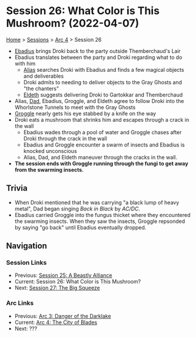 # Session 26: What Color is This Mushroom? (2022-04-07)

[Home](../../README.md) > [Sessions](../info.md) > [Arc 4](info.md) > Session 26

* [Ebadius](../../characters/pcs/ebadius.md) brings Droki back to the party outside Themberchaud's Lair
* Ebadius translates between the party and Droki regarding what to do with him
    * [Alias](../../characters/pcs/alias.md) searches Droki with Ebadius and finds a few magical objects and deliverables
    * Droki admits to needing to deliver objects to the Gray Ghosts and "the chanters"
    * [Eldeth](../../characters/party/eldeth.md) suggests delivering Droki to Gartokkar and Themberchaud
* Alias, [Dad](../../party/pcs/dad.md), Ebadius, Groggle, and Eldeth agree to follow Droki into the Whorlstone Tunnels to meet with the Gray Ghosts
* [Groggle](../../party/pcs/groggle.md) nearly gets his eye stabbed by a knife on the way
* Droki eats a mushroom that shrinks him and escapes through a crack in the wall
    * Ebadius wades through a pool of water and Groggle chases after Droki through the crack in the wall
    * Ebadius and Groggle encounter a swarm of insects and Ebadius is knocked unconscious
    * Alias, Dad, and Eldeth maneuver through the cracks in the wall.
* **The session ends with Groggle running through the fungi to get away from the swarming insects.**

## Trivia
* When Droki mentioned that he was carrying "a black lump of heavy metal", Dad began singing *Back in Black* by *AC/DC*.
* Ebadius carried Groggle into the fungus thicket where they encountered the swarming insects. When they saw the insects, Groggle repsonded by saying "go back" until Ebadius eventually dropped.

## Navigation
### Session Links
* Previous: [Session 25: A Beastly Alliance](session25-2022-03-02.md)
* Current: Session 26: What Color is This Mushroom?
* Next: [Session 27: The Big Squeeze](session27-2022-05-11.md)

### Arc Links
* Previous: [Arc 3: Danger of the Darklake](../arc03/info.md)
* Current: [Arc 4: The City of Blades](info.md)
* Next: ???
